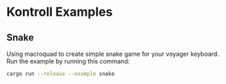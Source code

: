 # Kontroll Examples

## Snake

Using macroquad to create simple snake game for your voyager keyboard.
Run the example by running this command:

```bash
cargo run --release --example snake
```
